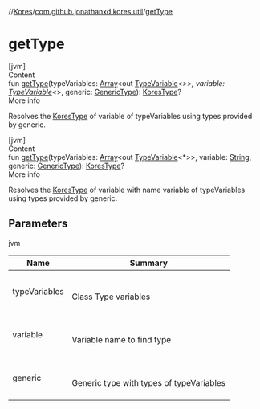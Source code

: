 //[Kores](../index.md)/[com.github.jonathanxd.kores.util](index.md)/[getType](get-type.md)



# getType  
[jvm]  
Content  
fun [getType](get-type.md)(typeVariables: [Array](https://kotlinlang.org/api/latest/jvm/stdlib/kotlin/-array/index.html)<out [TypeVariable](https://docs.oracle.com/javase/8/docs/api/java/lang/reflect/TypeVariable.html)<*>>, variable: [TypeVariable](https://docs.oracle.com/javase/8/docs/api/java/lang/reflect/TypeVariable.html)<*>, generic: [GenericType](../com.github.jonathanxd.kores.type/-generic-type/index.md)): [KoresType](../com.github.jonathanxd.kores.type/-kores-type/index.md)?  
More info  


Resolves the [KoresType](../com.github.jonathanxd.kores.type/-kores-type/index.md) of variable of typeVariables using types provided by generic.

  


[jvm]  
Content  
fun [getType](get-type.md)(typeVariables: [Array](https://kotlinlang.org/api/latest/jvm/stdlib/kotlin/-array/index.html)<out [TypeVariable](https://docs.oracle.com/javase/8/docs/api/java/lang/reflect/TypeVariable.html)<*>>, variable: [String](https://kotlinlang.org/api/latest/jvm/stdlib/kotlin/-string/index.html), generic: [GenericType](../com.github.jonathanxd.kores.type/-generic-type/index.md)): [KoresType](../com.github.jonathanxd.kores.type/-kores-type/index.md)?  
More info  


Resolves the [KoresType](../com.github.jonathanxd.kores.type/-kores-type/index.md) of variable with name variable of typeVariables using types provided by generic.



## Parameters  
  
jvm  
  
|  Name|  Summary| 
|---|---|
| <a name="com.github.jonathanxd.kores.util//getType/#kotlin.Array[java.lang.reflect.TypeVariable[*]]#kotlin.String#com.github.jonathanxd.kores.type.GenericType/PointingToDeclaration/"></a>typeVariables| <a name="com.github.jonathanxd.kores.util//getType/#kotlin.Array[java.lang.reflect.TypeVariable[*]]#kotlin.String#com.github.jonathanxd.kores.type.GenericType/PointingToDeclaration/"></a><br><br>Class Type variables<br><br>
| <a name="com.github.jonathanxd.kores.util//getType/#kotlin.Array[java.lang.reflect.TypeVariable[*]]#kotlin.String#com.github.jonathanxd.kores.type.GenericType/PointingToDeclaration/"></a>variable| <a name="com.github.jonathanxd.kores.util//getType/#kotlin.Array[java.lang.reflect.TypeVariable[*]]#kotlin.String#com.github.jonathanxd.kores.type.GenericType/PointingToDeclaration/"></a><br><br>Variable name to find type<br><br>
| <a name="com.github.jonathanxd.kores.util//getType/#kotlin.Array[java.lang.reflect.TypeVariable[*]]#kotlin.String#com.github.jonathanxd.kores.type.GenericType/PointingToDeclaration/"></a>generic| <a name="com.github.jonathanxd.kores.util//getType/#kotlin.Array[java.lang.reflect.TypeVariable[*]]#kotlin.String#com.github.jonathanxd.kores.type.GenericType/PointingToDeclaration/"></a><br><br>Generic type with types of typeVariables<br><br>
  
  



